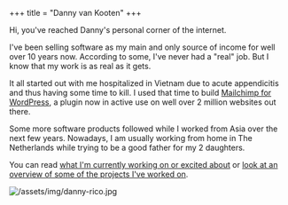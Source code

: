 +++
title = "Danny van Kooten"
+++

Hi, you've reached Danny's personal corner of the internet.

I've been selling software as my main and only source of income for well over 10 years now. According to some, I've never had a "real" job. But I know that my work is as real as it gets.

It all started out with me hospitalized in Vietnam due to acute appendicitis and thus having some time to kill. I used that time to build <a href="https://www.mc4wp.com/">Mailchimp for WordPress</a>, a plugin now in active use on well over 2 million websites out there.

Some more software products followed while I worked from Asia over the next few years. Nowadays, I am usually working from home in The Netherlands while trying to be a good father for my 2 daughters.

You can read [what I'm currently working on or excited about](/now) or [look at an overview of some of the projects I've worked on](/projects).

![/assets/img/danny-rico.jpg](/img/danny-rico.jpg)